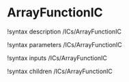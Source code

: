 # ArrayFunctionIC

!syntax description /ICs/ArrayFunctionIC

!syntax parameters /ICs/ArrayFunctionIC

!syntax inputs /ICs/ArrayFunctionIC

!syntax children /ICs/ArrayFunctionIC
